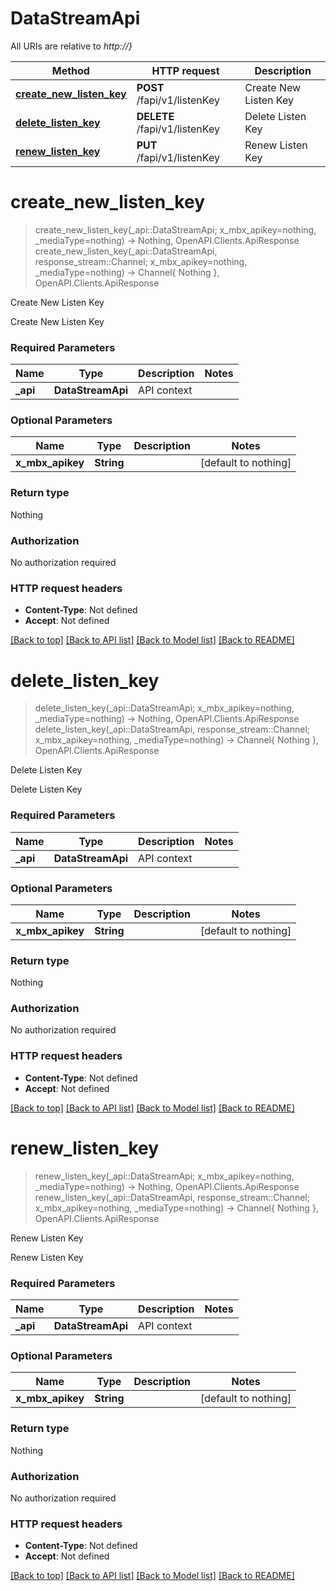 # DataStreamApi

All URIs are relative to *http://}*

Method | HTTP request | Description
------------- | ------------- | -------------
[**create_new_listen_key**](DataStreamApi.md#create_new_listen_key) | **POST** /fapi/v1/listenKey | Create New Listen Key
[**delete_listen_key**](DataStreamApi.md#delete_listen_key) | **DELETE** /fapi/v1/listenKey | Delete Listen Key
[**renew_listen_key**](DataStreamApi.md#renew_listen_key) | **PUT** /fapi/v1/listenKey | Renew Listen Key


# **create_new_listen_key**
> create_new_listen_key(_api::DataStreamApi; x_mbx_apikey=nothing, _mediaType=nothing) -> Nothing, OpenAPI.Clients.ApiResponse <br/>
> create_new_listen_key(_api::DataStreamApi, response_stream::Channel; x_mbx_apikey=nothing, _mediaType=nothing) -> Channel{ Nothing }, OpenAPI.Clients.ApiResponse

Create New Listen Key

Create New Listen Key

### Required Parameters

Name | Type | Description  | Notes
------------- | ------------- | ------------- | -------------
 **_api** | **DataStreamApi** | API context | 

### Optional Parameters

Name | Type | Description  | Notes
------------- | ------------- | ------------- | -------------
 **x_mbx_apikey** | **String**|  | [default to nothing]

### Return type

Nothing

### Authorization

No authorization required

### HTTP request headers

 - **Content-Type**: Not defined
 - **Accept**: Not defined

[[Back to top]](#) [[Back to API list]](../README.md#api-endpoints) [[Back to Model list]](../README.md#models) [[Back to README]](../README.md)

# **delete_listen_key**
> delete_listen_key(_api::DataStreamApi; x_mbx_apikey=nothing, _mediaType=nothing) -> Nothing, OpenAPI.Clients.ApiResponse <br/>
> delete_listen_key(_api::DataStreamApi, response_stream::Channel; x_mbx_apikey=nothing, _mediaType=nothing) -> Channel{ Nothing }, OpenAPI.Clients.ApiResponse

Delete Listen Key

Delete Listen Key

### Required Parameters

Name | Type | Description  | Notes
------------- | ------------- | ------------- | -------------
 **_api** | **DataStreamApi** | API context | 

### Optional Parameters

Name | Type | Description  | Notes
------------- | ------------- | ------------- | -------------
 **x_mbx_apikey** | **String**|  | [default to nothing]

### Return type

Nothing

### Authorization

No authorization required

### HTTP request headers

 - **Content-Type**: Not defined
 - **Accept**: Not defined

[[Back to top]](#) [[Back to API list]](../README.md#api-endpoints) [[Back to Model list]](../README.md#models) [[Back to README]](../README.md)

# **renew_listen_key**
> renew_listen_key(_api::DataStreamApi; x_mbx_apikey=nothing, _mediaType=nothing) -> Nothing, OpenAPI.Clients.ApiResponse <br/>
> renew_listen_key(_api::DataStreamApi, response_stream::Channel; x_mbx_apikey=nothing, _mediaType=nothing) -> Channel{ Nothing }, OpenAPI.Clients.ApiResponse

Renew Listen Key

Renew Listen Key

### Required Parameters

Name | Type | Description  | Notes
------------- | ------------- | ------------- | -------------
 **_api** | **DataStreamApi** | API context | 

### Optional Parameters

Name | Type | Description  | Notes
------------- | ------------- | ------------- | -------------
 **x_mbx_apikey** | **String**|  | [default to nothing]

### Return type

Nothing

### Authorization

No authorization required

### HTTP request headers

 - **Content-Type**: Not defined
 - **Accept**: Not defined

[[Back to top]](#) [[Back to API list]](../README.md#api-endpoints) [[Back to Model list]](../README.md#models) [[Back to README]](../README.md)

